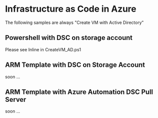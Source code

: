 #  Infrastructure as Code in Azure

The following samples are always "Create VM with Active Directory"

## Powershell with DSC on storage account
 
 Please see Inline in CreateVM_AD.ps1

## ARM Template with DSC on Storage Account

 soon ...


## ARM Template with Azure Automation DSC Pull Server

 soon ...

